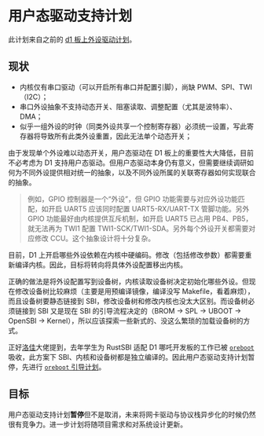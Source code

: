 ﻿# 用户态驱动支持计划

此计划来自之前的 [d1 板上外设驱动计划](20220408-summary.md)。

## 现状

- 内核仅有串口驱动（可以开启所有串口并配置引脚），尚缺 PWM、SPI、TWI（I2C）；
- 串口外设抽象不支持动态开关、阻塞读取、调整配置（尤其是波特率）、DMA；
- 似乎一组外设的时钟（同类外设共享一个控制寄存器）必须统一设置，写此寄存器将导致所有此类外设重置，因此无法单个动态开关；

由于发现单个外设难以动态开关，用户态驱动在 D1 板上的重要性大大降低，目前不必考虑为 D1 支持用户态驱动。但用户态驱动本身仍有意义，但需要继续调研如何为不同外设提供相对统一的抽象，以及不同外设所属的关联寄存器如何实现联合的抽象。

> 例如，GPIO 控制器是一个“外设”，但 GPIO 功能需要与对应外设功能匹配，如开启 UART5 应该同时配置 UART5-RX/UART-TX 管脚功能。另外 GPIO 功能最好由内核提供互斥机制，如开启 UART5 已占用 PB4、PB5，就无法再为 TWI1 配置 TWI1-SCK/TWI1-SDA。另外每个外设开关都需要对应修改 CCU。这个抽象设计将十分复杂。

目前，D1 上开启哪些外设依赖在内核中硬编码。修改（包括修改参数）都需要重新编译内核。因此，目标将转向将具体外设配置移出内核。

正确的做法是将外设配置写到设备树，内核读取设备树决定初始化哪些外设。但现在修改设备树比较麻烦（主要是用预编译镜像，编译没写 Makefile，看着麻烦），而且设备树要静态链接到 SBI，修改设备树和修改内核也没太大区别。而设备树必须链接到 SBI 又是现在 SBI 的引导流程决定的（BROM -> SPL -> UBOOT -> OpenSBI -> Kernel），所以应该探索一些新式的、没这么繁琐的加载设备树的方式。

正好[洛佳](https://github.com/luojia65)大佬提到，去年学生为 RustSBI 适配 D1 哪吒开发板的工作已被 [`oreboot`](https://github.com/oreboot/oreboot) 吸收，此方案下 SBI、内核和设备树都是独立编译的。因此用户态驱动支持计划暂停，先进行 [`oreboot` 引导计划](../oreboot/20220415-summary.md)。

## 目标

用户态驱动支持计划**暂停**但不是取消，未来将网卡驱动与协议栈异步化的时候仍然很有竞争力。进一步计划将随项目需求和对系统设计更新。
